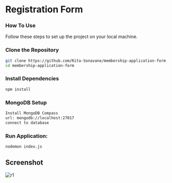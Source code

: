 # Registration Form 

### How To Use
Follow these steps to set up the project on your local machine.

### Clone the Repository

```bash
git clone https://github.com/Rita-Sonavane/membership-application-form.git
cd membership-application-form
```

### Install Dependencies
```bash
npm install
```

### MongoDB Setup
```bash
Install MongoDB Compass
url: mongodb://localhost:27017
connect to database
```

### Run Application: 
```bash
nodemon index.js
```


## Screenshot
![r1](https://github.com/Rita-Sonavane/membership-application-form/assets/134405589/6d8afd93-22fc-495d-8fd6-13605603025e)
